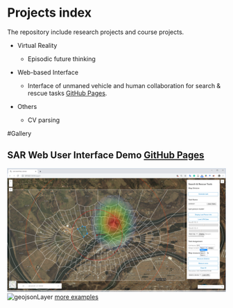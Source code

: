 # Projects index
The repository include research projects and course projects.
- Virtual Reality
	- Episodic future thinking 

- Web-based Interface
	- Interface of unmaned vehicle and human collaboration for search & rescue tasks [GitHub Pages](https://github.com/wtianzi/SARWeb).

- Others
	- CV parsing


#Gallery

## SAR Web User Interface Demo [GitHub Pages](https://github.com/wtianzi/SARWeb)
![Web interface](https://github.com/wtianzi/SARWeb/blob/watershed/screen/step6_assign_teams.png)
![geojsonLayer](https://github.com/wtianzi/SARWeb/blob/master/screen/heatmap_esri.png)
[more examples](https://github.com/wtianzi/SARWeb/blob/master/screen/)
